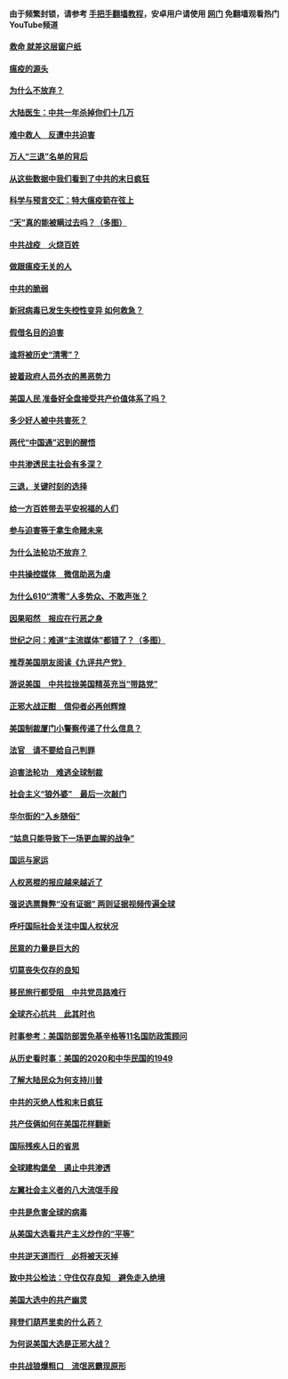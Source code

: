 #### 由于频繁封锁，请参考 [手把手翻墙教程](https://github.com/gfw-breaker/guides/wiki/)，安卓用户请使用 [网门](https://github.com/gfw-breaker/nogfw/blob/master/dl.md?t=01200902) 免翻墙观看热门YouTube频道 

#### [救命 就差这层窗户纸](../pages/251/418706.md?t=01200902) 

#### [瘟疫的源头](../pages/251/418661.md?t=01200902) 

#### [为什么不放弃？](../pages/251/418691.md?t=01200902) 

#### [大陆医生：中共一年杀掉你们十几万](../pages/251/418670.md?t=01200902) 

#### [难中救人　反遭中共迫害](../pages/251/418414.md?t=01200902) 

#### [万人“三退”名单的背后](../pages/251/418505.md?t=01200902) 

#### [从这些数据中我们看到了中共的末日疯狂](../pages/251/418420.md?t=01200902) 

#### [科学与预言交汇：特大瘟疫箭在弦上](../pages/251/418266.md?t=01200902) 

#### [“天”真的能被瞒过去吗？（多图）](../pages/251/418308.md?t=01200902) 

#### [中共战疫　火烧百姓](../pages/251/418220.md?t=01200902) 

#### [做跟瘟疫无关的人](../pages/251/418171.md?t=01200902) 

#### [中共的脆弱](../pages/251/418196.md?t=01200902) 

#### [新冠病毒已发生失控性变异 如何救急？](../pages/251/418032.md?t=01200902) 

#### [假借名目的迫害](../pages/251/418055.md?t=01200902) 

#### [谁将被历史“清零”？](../pages/251/417485.md?t=01200902) 

#### [披着政府人员外衣的黑恶势力](../pages/251/417442.md?t=01200902) 

#### [美国人民 准备好全盘接受共产价值体系了吗？](../pages/251/417491.md?t=01200902) 

#### [多少好人被中共害死？](../pages/251/417144.md?t=01200902) 

#### [两代“中国通”迟到的醒悟](../pages/251/417064.md?t=01200902) 

#### [中共渗透民主社会有多深？](../pages/251/417063.md?t=01200902) 

#### [三退，关键时刻的选择](../pages/251/416969.md?t=01200902) 

#### [给一方百姓带去平安祝福的人们](../pages/251/416941.md?t=01200902) 

#### [参与迫害等于拿生命赌未来](../pages/251/416856.md?t=01200902) 

#### [为什么法轮功不放弃？](../pages/251/416864.md?t=01200902) 

#### [中共操控媒体　微信助恶为虐](../pages/251/416724.md?t=01200902) 

#### [为什么610“清零”人多势众、不敢声张？](../pages/251/416632.md?t=01200902) 

#### [因果昭然　报应在行恶之身](../pages/251/416582.md?t=01200902) 

#### [世纪之问：难道“主流媒体”都错了？（多图）](../pages/251/416571.md?t=01200902) 

#### [推荐美国朋友阅读《九评共产党》](../pages/251/416510.md?t=01200902) 

#### [游说美国　中共拉拢美国精英充当“带路党”](../pages/251/416529.md?t=01200902) 

#### [正邪大战正酣　信仰者必再创辉煌](../pages/251/416433.md?t=01200902) 

#### [美国制裁厦门小警察传递了什么信息？](../pages/251/416432.md?t=01200902) 

#### [法官　请不要给自己判罪](../pages/251/416379.md?t=01200902) 

#### [迫害法轮功　难逃全球制裁](../pages/251/416380.md?t=01200902) 

#### [社会主义“狼外婆”　最后一次敲门](../pages/251/416394.md?t=01200902) 

#### [华尔街的“入乡随俗”](../pages/251/416395.md?t=01200902) 

#### [“姑息只能导致下一场更血腥的战争”](../pages/251/416223.md?t=01200902) 

#### [国运与家运](../pages/251/416224.md?t=01200902) 

#### [人权恶棍的报应越来越近了](../pages/251/416276.md?t=01200902) 

#### [强说选票舞弊“没有证据” 两则证据视频传遍全球](../pages/251/416227.md?t=01200902) 

#### [呼吁国际社会关注中国人权状况](../pages/251/416135.md?t=01200902) 

#### [民意的力量是巨大的](../pages/251/416222.md?t=01200902) 

#### [切莫丧失仅存的良知](../pages/251/416134.md?t=01200902) 

#### [移民旅行都受阻　中共党员路难行](../pages/251/416033.md?t=01200902) 

#### [全球齐心抗共　此其时也](../pages/251/415989.md?t=01200902) 

#### [时事参考：美国防部罢免基辛格等11名国防政策顾问](../pages/251/415970.md?t=01200902) 

#### [从历史看时事：美国的2020和中华民国的1949](../pages/251/415949.md?t=01200902) 

#### [了解大陆民众为何支持川普](../pages/251/415950.md?t=01200902) 

#### [中共的灭绝人性和末日疯狂](../pages/251/415944.md?t=01200902) 

#### [共产伎俩如何在美国花样翻新](../pages/251/415908.md?t=01200902) 

#### [国际残疾人日的省思](../pages/251/415849.md?t=01200902) 

#### [全球建构堡垒　遏止中共渗透](../pages/251/415850.md?t=01200902) 

#### [左翼社会主义者的八大流氓手段](../pages/251/415802.md?t=01200902) 

#### [中共是危害全球的病毒](../pages/251/415569.md?t=01200902) 

#### [从美国大选看共产主义炒作的“平等”](../pages/251/415654.md?t=01200902) 

#### [中共逆天道而行　必将被天灭掉](../pages/251/415626.md?t=01200902) 

#### [致中共公检法：守住仅存良知　避免走入绝境](../pages/251/415627.md?t=01200902) 

#### [美国大选中的共产幽灵](../pages/251/415618.md?t=01200902) 

#### [拜登们葫芦里卖的什么药？](../pages/251/415531.md?t=01200902) 

#### [为何说美国大选是正邪大战？](../pages/251/415530.md?t=01200902) 

#### [中共战狼爆粗口　流氓恶霸现原形](../pages/251/415426.md?t=01200902) 


